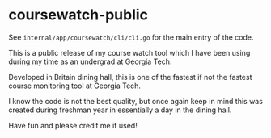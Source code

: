 # coursewatch-public

See `internal/app/coursewatch/cli/cli.go` for the main entry of the code.

This is a public release of my course watch tool which I have been using during my time as an undergrad at Georgia Tech.

Developed in Britain dining hall, this is one of the fastest if not the fastest course monitoring tool at Georgia Tech.

I know the code is not the best quality, but once again keep in mind this was created during freshman year in essentially a day in the dining hall.

Have fun and please credit me if used!
